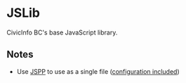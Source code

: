 JSLib
=====
CivicInfo BC's base JavaScript library.

Notes
-----
- Use [JSPP](https://github.com/CivicInfoBC/JSPP) to use as a single file ([configuration included](./settings.php))